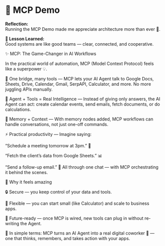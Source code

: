 # 🧩 MCP Demo

**Reflection:**  
Running the MCP Demo made me appreciate architecture more than ever 🧩.

**💭 Lesson Learned:**  
Good systems are like good teams — clear, connected, and cooperative.

✨ MCP: The Game-Changer in AI Workflows

In the practical world of automation, MCP (Model Context Protocol) feels like a superpower 💡.

🔗 One bridge, many tools — MCP lets your AI Agent talk to Google Docs, Sheets, Drive, Calendar, Gmail, SerpAPI, Calculator, and more. No more juggling APIs manually.

🤝 Agent + Tools = Real Intelligence — Instead of giving only answers, the AI Agent can act: create calendar events, send emails, fetch documents, or do calculations.

🧠 Memory + Context — With memory nodes added, MCP workflows can handle conversations, not just one-off commands.

⚡ Practical productivity — Imagine saying:

“Schedule a meeting tomorrow at 3pm.” 📅

“Fetch the client’s data from Google Sheets.” 📊

“Send a follow-up email.” 📧
All through one chat — with MCP orchestrating it behind the scenes.

🌟 Why it feels amazing

🔒 Secure — you keep control of your data and tools.

🎯 Flexible — you can start small (like Calculator) and scale to business apps.

🚀 Future-ready — once MCP is wired, new tools can plug in without re-writing the Agent.

💬 In simple terms:
MCP turns an AI Agent into a real digital coworker 🤖 — one that thinks, remembers, and takes action with your apps.

